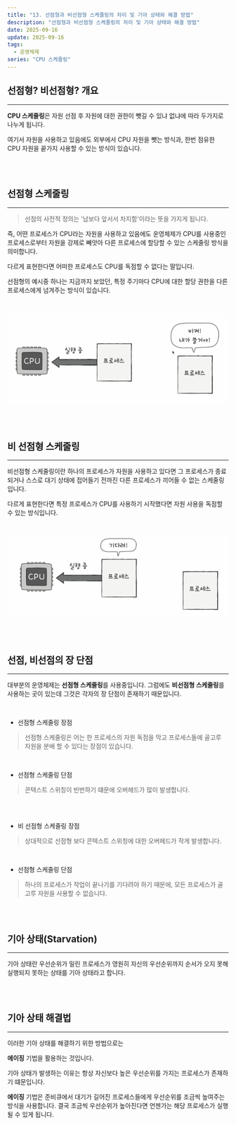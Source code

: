 ```yaml
---
title: "13. 선점형과 비선점형 스케줄링의 차이 및 기아 상태와 해결 방법"
description: "선점형과 비선점형 스케줄링의 차이 및 기아 상태와 해결 방법"
date: 2025-09-16
update: 2025-09-16
tags:
  - 운영체제
series: "CPU 스케줄링"
---
```


## 선점형? 비선점형? 개요

---

**CPU 스케줄링**은 자원 선점 후 자원에 대한 권한이 뺏길 수 있냐 없냐에 따라 두가지로 나누게 됩니다.

여기서 자원을 사용하고 있음에도 외부에서 CPU 자원을 뺏는 방식과, 한번 점유한 CPU 자원을 끝가지 사용할 수 있는 방식이 있습니다.

<br>
<br>

## 선점형 스케줄링

---

> 선점의 사전적 정의는 '남보다 앞서서 차지함'이라는 뜻을 가지게 됩니다.

즉, 어떤 프로세스가 CPU라는 자원을 사용하고 있음에도 운영체제가 CPU를 사용중인 프로세스로부터 자원을 강제로 빼앗아 다른 프로세스에 할당할 수 있는
스케줄링 방식을 의미합니다.

다르게 표현한다면 어떠한 프로세스도 CPU를 독점할 수 없다는 말입니다.

선점형의 예시중 하나는 지금까지 보았던, 특정 주기마다 CPU에 대한 할당 권한을 다른 프로세스에게 넘겨주는 방식이 있습니다.

<br>

![img.png](preemptive.png)

<br>
<br>

## 비 선점형 스케줄링

---

비선점형 스케줄링이란 하나의 프로세스가 자원을 사용하고 있다면 그 프로세스가 종료되거나 
스스로 대기 상태에 접어들기 전까진 다른 프로세스가 끼어들 수 없는 스케줄링입니다.

다르게 표현한다면 특정 프로세스가 CPU를 사용하기 시작했다면 자원 사용을 독점할 수 있는 방식입니다.

<br>

![img.png](non_preemptive.png)

<br>
<br>

## 선점, 비선점의 장 단점

---

대부분의 운영체제는 **선점형 스케줄링**를 사용중입니다. 그럼에도 **비선점형 스케줄링**를 사용하는 곳이 있는데 그것은 각자의 장 단점이 존재하기 때문입니다.

<br>

- 선점형 스케줄링 장점

> 선점형 스케줄링은 어는 한 프로세스의 자원 독점을 막고 프로세스들에 골고루 자원을 분배 할 수 있다는 장점이 있습니다.

<br>

- 선점형 스케줄링 단점

> 콘텍스트 스위칭이 빈번하기 떄문에 오버헤드가 많이 발생합니다.

<br>
<br>

- 비 선점형 스케줄링 장점

> 상대적으로 선점형 보다 콘텍스트 스위칭에 대한 오버헤드가 작게 발생합니다.

<br>

- 선점형 스케줄링 단점

> 하나의 프로세스가 작업이 끝나기를 기다려야 하기 때문에, 모든 프로세스가 골고루 자원을 사용할 수 없습니다.


<br>
<br>

## 기아 상태(Starvation)

---

기아 상태란 우선순위가 밀린 프로세스가 영원히 자신의 우선순위까지 순서가 오지 못해 실행되지 못하는 상태를 기아 상태라고 합니다.

<br>
<br>

## 기아 상태 해결법

---

이러한 기아 상태를 해결하기 위한 방법으로는

**에이징** 기법을 활용하는 것입니다.

기아 상태가 발생하는 이유는 항상 자신보다 높은 우선순위를 가지는 프로세스가 존재하기 떄문입니다.

**에이징** 기법은 준비큐에서 대기가 길어진 프로세스들에게 우선순위를 조금씩 높여주는 방식을 사용합니다.
결국 조금씩 우선순위가 높아진다면 언젠가는 해당 프로세스가 실행될 수 있게 됩니다.

